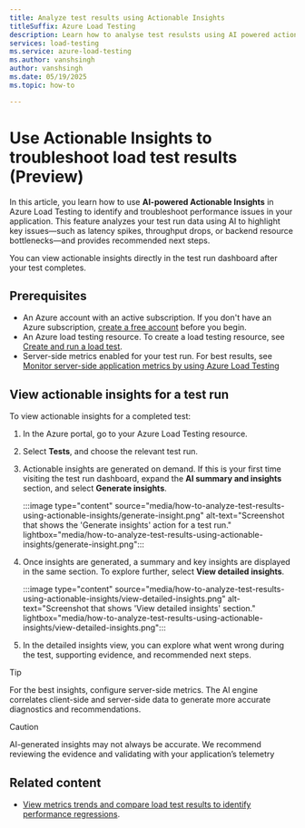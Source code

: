 ```yaml
---
title: Analyze test results using Actionable Insights
titleSuffix: Azure Load Testing
description: Learn how to analyse test resulsts using AI powered actionable insights 
services: load-testing
ms.service: azure-load-testing
ms.author: vanshsingh
author: vanshsingh
ms.date: 05/19/2025
ms.topic: how-to

---
```

# Use Actionable Insights to troubleshoot load test results (Preview)

In this article, you learn how to use **AI-powered Actionable Insights** in Azure Load Testing to identify and troubleshoot performance issues in your application. This feature analyzes your test run data using AI to highlight key issues—such as latency spikes, throughput drops, or backend resource bottlenecks—and provides recommended next steps.


You can view actionable insights directly in the test run dashboard after your test completes.

## Prerequisites  

- An Azure account with an active subscription. If you don't have an Azure subscription, [create a free account](https://azure.microsoft.com/free/?WT.mc_id=A261C142F) before you begin.  
- An Azure load testing resource. To create a load testing resource, see [Create and run a load test](./quickstart-create-and-run-load-test.md).
- Server-side metrics enabled for your test run. For best results, see [Monitor server-side application metrics by using Azure Load Testing](./how-to-monitor-server-side-metrics.md)

## View actionable insights for a test run

To view actionable insights for a completed test:

1. In the Azure portal, go to your Azure Load Testing resource. 

2. Select **Tests**, and choose the relevant test run.

2. Actionable insights are generated on demand. If this is your first time visiting the test run dashboard, expand the **AI summary and insights** section, and select **Generate insights**.

    :::image type="content" source="media/how-to-analyze-test-results-using-actionable-insights/generate-insight.png" alt-text="Screenshot that shows the 'Generate insights' action for a test run." lightbox="media/how-to-analyze-test-results-using-actionable-insights/generate-insight.png":::

3. Once insights are generated, a summary and key insights are displayed in the same section. To explore further, select **View detailed insights**.

    :::image type="content" source="media/how-to-analyze-test-results-using-actionable-insights/view-detailed-insights.png" alt-text="Screenshot that shows 'View detailed insights' section." lightbox="media/how-to-analyze-test-results-using-actionable-insights/view-detailed-insights.png":::

4. In the detailed insights view, you can explore what went wrong during the test, supporting evidence, and recommended next steps.

       
> [!TIP]
> For the best insights, configure server-side metrics. The AI engine correlates client-side and server-side data to generate more accurate diagnostics and recommendations.

> [!CAUTION]
> AI-generated insights may not always be accurate. We recommend reviewing the evidence and validating with your application’s telemetry 

## Related content

- [View metrics trends and compare load test results to identify performance regressions](./how-to-compare-multiple-test-runs.md).
